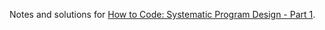 Notes and solutions for [How to Code: Systematic Program Design - Part 1](https://www.edx.org/course/how-code-systematic-program-design-part-ubcx-spd1x).